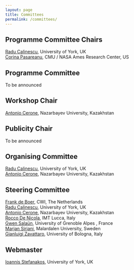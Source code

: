 ```yaml
---
layout: page
title: Committees
permalink: /committees/
---
```


<h2>Programme Committee Chairs</h2>
<p><a href="https://www-users.cs.york.ac.uk/~raduc/">Radu Calinescu</a>, University of York, UK<br>
   <a href="https://www.ece.cmu.edu/directory/bios/pasareanu-corina.html">Corina Pasareanu</a>, CMU / NASA Ames Research Center, US
</p>

<h2>Programme Committee</h2>
<p>To be announced</p>

<h2>Workshop Chair</h2>
<p><a href="https://nu.edu.kz/faculty/antonio-cerone">Antonio Cerone</a>, Nazarbayev University, Kazakhstan</p>

<h2>Publicity Chair</h2>
<p>To be announced</p>

<h2>Organising Committee</h2>
<p><a href="https://www-users.cs.york.ac.uk/~raduc/">Radu Calinescu</a>, University of York, UK<br>
   <a href="https://nu.edu.kz/faculty/antonio-cerone">Antonio Cerone</a>, Nazarbayev University, Kazakhstan</p>

<h2>Steering Committee</h2>
<p><a href="https://homepages.cwi.nl/~frb/">Frank de Boer</a>, CWI, The Netherlands<br>
   <a href="https://www-users.cs.york.ac.uk/~raduc/">Radu Calinescu</a>, University of York, UK<br>
   <a href="https://nu.edu.kz/faculty/antonio-cerone">Antonio Cerone</a>, Nazarbayev University, Kazakhstan<br>
   <a href="https://www.imtlucca.it/it/rocco.denicola">Rocco De Nicola</a>, IMT Lucca, Italy<br>
   <a href="http://convecs.inria.fr/people/Gwen.Salaun/">Gwen Salaün</a>, University of Grenoble Alpes , France<br>
   <a href="http://www.ru.is/faculty/marjan/">Marjan Sirjani</a>, Malardalen University, Sweden<br>
   <a href="https://www.unibo.it/sitoweb/gianluigi.zavattaro/en">Gianluigi Zavattaro</a>, University of Bologna, Italy</p>

<h2>Webmaster</h2>
<a href="https://www.cs.york.ac.uk/people/?group=enterprise&username=ioanniss">Ioannis Stefanakos</a>, University of York, UK<br>
